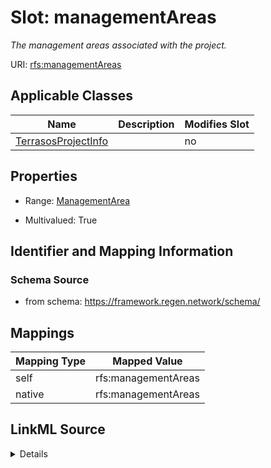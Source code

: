 

# Slot: managementAreas


_The management areas associated with the project._





URI: [rfs:managementAreas](https://framework.regen.network/schema/managementAreas)



<!-- no inheritance hierarchy -->





## Applicable Classes

| Name | Description | Modifies Slot |
| --- | --- | --- |
| [TerrasosProjectInfo](TerrasosProjectInfo.md) |  |  no  |







## Properties

* Range: [ManagementArea](ManagementArea.md)

* Multivalued: True





## Identifier and Mapping Information







### Schema Source


* from schema: https://framework.regen.network/schema/




## Mappings

| Mapping Type | Mapped Value |
| ---  | ---  |
| self | rfs:managementAreas |
| native | rfs:managementAreas |




## LinkML Source

<details>
```yaml
name: managementAreas
description: The management areas associated with the project.
from_schema: https://framework.regen.network/schema/
rank: 1000
slot_uri: rfs:managementAreas
alias: managementAreas
domain_of:
- TerrasosProjectInfo
range: ManagementArea
multivalued: true
inlined: true

```
</details>